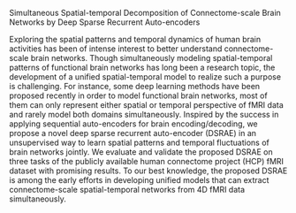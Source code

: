 Simultaneous Spatial-temporal Decomposition of Connectome-scale Brain Networks by Deep Sparse Recurrent Auto-encoders

Exploring the spatial patterns and temporal dynamics of human brain activities has been of intense interest to better understand connectome-scale brain networks. Though simultaneously modeling spatial-temporal patterns of functional brain networks has long been a research topic, the development of a unified spatial-temporal model to realize such a purpose is challenging. For instance, some deep learning methods have been proposed recently in order to model functional brain networks, most of them can only represent either spatial or temporal perspective of fMRI data and rarely model both domains simultaneously. Inspired by the success in applying sequential auto-encoders for brain encoding/decoding, we propose a novel deep sparse recurrent auto-encoder (DSRAE) in an unsupervised way to learn spatial patterns and temporal fluctuations of brain networks jointly. We evaluate and validate the proposed DSRAE on three tasks of the publicly available human connectome project (HCP) fMRI dataset with promising results. To our best knowledge, the proposed DSRAE is among the early efforts in developing unified models that can extract connectome-scale spatial-temporal networks from 4D fMRI data simultaneously. 
